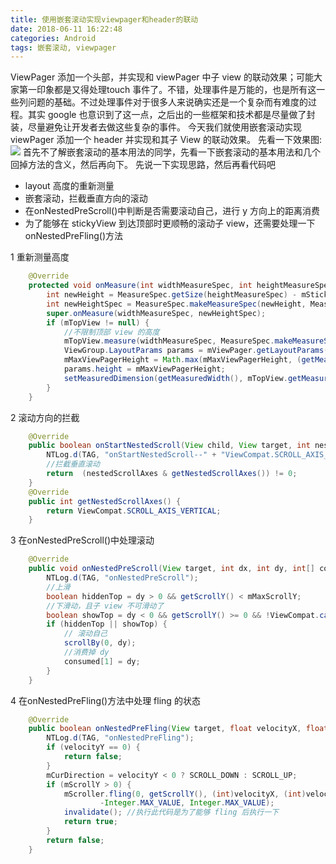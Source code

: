 ```yaml
---
title: 使用嵌套滚动实现viewpager和header的联动
date: 2018-06-11 16:22:48
categories: Android
tags: 嵌套滚动, viewpager
---
```

ViewPager 添加一个头部，并实现和 viewPager 中子 view 的联动效果；可能大家第一印象都是又得处理touch 事件了。不错，处理事件是万能的，也是所有这一些列问题的基础。不过处理事件对于很多人来说确实还是一个复杂而有难度的过程。其实 google 也意识到了这一点，之后出的一些框架和技术都是尽量做了封装，尽量避免让开发者去做这些复杂的事件。
今天我们就使用嵌套滚动实现 viewPager 添加一个 header 并实现和其子 View 的联动效果。
先看一下效果图:
![](使用嵌套滚动实现viewpager和header的联动/vph.gif)
首先不了解嵌套滚动的基本用法的同学，先看一下嵌套滚动的基本用法和几个回掉方法的含义，然后再向下。
先说一下实现思路，然后再看代码吧
- layout 高度的重新测量
- 嵌套滚动，拦截垂直方向的滚动
- 在onNestedPreScroll()中判断是否需要滚动自己，进行 y 方向上的距离消费
- 为了能够在 stickyView 到达顶部时更顺畅的滚动子 view，还需要处理一下onNestedPreFling()方法

1 重新测量高度
```java
    @Override
    protected void onMeasure(int widthMeasureSpec, int heightMeasureSpec) {
        int newHeight = MeasureSpec.getSize(heightMeasureSpec) - mStickyViewMarginTop;
        int newHeightSpec = MeasureSpec.makeMeasureSpec(newHeight, MeasureSpec.getMode(heightMeasureSpec));
        super.onMeasure(widthMeasureSpec, newHeightSpec);
        if (mTopView != null) {
            //不限制顶部 view 的高度
            mTopView.measure(widthMeasureSpec, MeasureSpec.makeMeasureSpec(0, MeasureSpec.UNSPECIFIED));
            ViewGroup.LayoutParams params = mViewPager.getLayoutParams();
            mMaxViewPagerHeight = Math.max(mMaxViewPagerHeight, (getMeasuredHeight() - mStickyView.getMeasuredHeight()));
            params.height = mMaxViewPagerHeight;
            setMeasuredDimension(getMeasuredWidth(), mTopView.getMeasuredHeight() + mStickyView.getMeasuredHeight() + mViewPager.getMeasuredHeight());
        }
    }
```
2 滚动方向的拦截
```java
    @Override
    public boolean onStartNestedScroll(View child, View target, int nestedScrollAxes) {
        NTLog.d(TAG, "onStartNestedScroll--" + "ViewCompat.SCROLL_AXIS_VERTICAL = " + ViewCompat.SCROLL_AXIS_VERTICAL + "; nestedScrollAxes= " + nestedScrollAxes);
        //拦截垂直滚动
        return  (nestedScrollAxes & getNestedScrollAxes()) != 0;
    }    
    @Override
    public int getNestedScrollAxes() {
        return ViewCompat.SCROLL_AXIS_VERTICAL;
    }
```
3 在onNestedPreScroll()中处理滚动
```java
    @Override
    public void onNestedPreScroll(View target, int dx, int dy, int[] consumed) {
        NTLog.d(TAG, "onNestedPreScroll");
        //上滑
        boolean hiddenTop = dy > 0 && getScrollY() < mMaxScrollY;
        //下滑动，且子 view 不可滑动了
        boolean showTop = dy < 0 && getScrollY() >= 0 && !ViewCompat.canScrollVertically(target, -1);
        if (hiddenTop || showTop) {
            // 滚动自己
            scrollBy(0, dy);
            //消费掉 dy
            consumed[1] = dy;
        }
    }
```
4 在onNestedPreFling()方法中处理 fling 的状态
```java
    @Override
    public boolean onNestedPreFling(View target, float velocityX, float velocityY) {
        NTLog.d(TAG, "onNestedPreFling");
        if (velocityY == 0) {
            return false;
        }
        mCurDirection = velocityY < 0 ? SCROLL_DOWN : SCROLL_UP;
        if (mScrollY > 0) {
            mScroller.fling(0, getScrollY(), (int)velocityX, (int)velocityY, 0, 0,
                    -Integer.MAX_VALUE, Integer.MAX_VALUE);
            invalidate(); //执行此代码是为了能够 fling 后执行一下
            return true;
        }
        return false;
    }
```